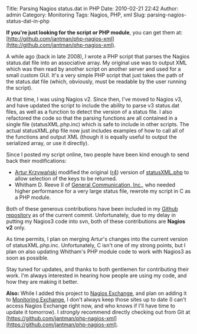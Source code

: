 Title: Parsing Nagios status.dat in PHP
Date: 2010-02-21 22:42
Author: admin
Category: Monitoring
Tags: Nagios, PHP, xml
Slug: parsing-nagios-status-dat-in-php

**If you're just looking for the script or PHP module**, you can get
them at:
[http://github.com/jantman/php-nagios-xml](http://github.com/jantman/php-nagios-xml).

A while ago (back in late 2008), I wrote a PHP script that parses the
Nagios status.dat file into an associative array. My original use was to
output XML which was then read by another script on another server and
used for a small custom GUI. It's a very simple PHP script that just
takes the path of the status.dat file (which, obviously, must be
readable by the user running the script).

At that time, I was using Nagios v2. Since then, I've moved to Nagios
v3, and have updated the script to include the ability to parse v3
status.dat files, as well as a function to detect the version of a
status file. I also refactored the code so that the parsing functions
are all contained in a single file (statusXML.php.inc) which is safe to
include in other scripts. The actual statusXML.php file now just
includes examples of how to call all of the functions and output XML
(though it is equally useful to output the serialized array, or use it
directly).

Since I posted my script online, two people have been kind enough to
send back their modifications:

-   [Artur Krzywański](http://www.krzywanski.net/) modified the original
    ([r4](https://github.com/jantman/php-nagios-xml/blob/9926602ef4868a898661b6ea0f430ff8ccba4dd3/parseNagiosXML.php))
    version of
    [statusXML.php](https://github.com/jantman/php-nagios-xml/blob/master/statusXML.php)
    to allow selection of the keys to be returned.
-   Whitham D. Reeve II of [General Communication,
    Inc.](http://www.gci.com), who needed higher performance for a very
    large status file, rewrote my script in C as a PHP module.

Both of these generous contributions have been included in my [Github
repository](https://github.com/jantman/php-nagios-xml) as of the current
commit. Unfortunately, due to my delay in putting my Nagios3 code into
svn, both of these contributions are **Nagios v2** only.

As time permits, I plan on merging Artur's changes into the current
version of statusXML.php.inc. Unfortunately, C isn't one of my strong
points, but I plan on also updating Whitham's PHP module code to work
with Nagios3 as soon as possible.

Stay tuned for updates, and thanks to both gentlemen for contributing
their work. I'm always interested in hearing how people are using my
code, and how they are making it better.

**Also:** While I added this project to [Nagios
Exchange](http://exchange.nagios.org/), and plan on adding it to
[Monitoring Exchange](http://www.monitoringexchange.org/), I don't
always keep those sites up to date (I can't access Nagios Exchange right
now, and who knows if I'll have time to update it tomorrow). I
*strongly* recommend directly checking out from Git at
[https://github.com/jantman/php-nagios-xml](https://github.com/jantman/php-nagios-xml).
